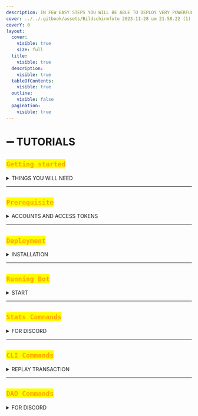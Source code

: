 ```yaml
---
description: IN FEW EASY STEPS YOU WILL BE ABLE TO DEPLOY VERY POWERFUL BOT
cover: ../../.gitbook/assets/Bildschirmfoto 2023-11-28 um 21.58.22 (1).png
coverY: 0
layout:
  cover:
    visible: true
    size: full
  title:
    visible: true
  description:
    visible: true
  tableOfContents:
    visible: true
  outline:
    visible: false
  pagination:
    visible: true
---
```


# ➖ TUTORIALS

## <mark style="color:orange;">`Getting started`</mark>

<details>

<summary>THINGS YOU WILL NEED</summary>

* Linux Server ([ubuntu 20.04](https://www.vultr.com/products/cloud-compute/)).
* Twitter [v2 API access](https://developer.twitter.com/en/docs/twitter-api/getting-started/about-twitter-api).
* Alchemy [API Key](https://auth.alchemy.com/signup).
* [Node.js](https://www.digitalocean.com/community/tutorials/how-to-install-node-js-on-ubuntu-20-04) v18.x
* Discord [APP token](https://discord.com/developers).
* Discord Server **Admin** access.
* Some Basic coding/editing knowledge.

</details>

***

## <mark style="color:orange;">`Prerequisite`</mark>

<details>

<summary>ACCOUNTS AND ACCESS TOKENS</summary>

#### TWITTER

* To get your twitter API keys, follow this [tutorial](https://developer.talkwalker.com/guides/rehydrating-tweet/getting-started).
* Now you need Access keys with **read and write** permission, follow this [tutorial](https://docs.tibco.com/pub/activematrix\_businessworks\_plugin\_for\_twitter/6.1.0/doc/html/GUID-3FAC9352-94BE-4D21-9DAC-7AE79E24BECA.html).
* Save both, your API and Access keys for [deployment](tutorials.md#deployment).

DISCORD

* To get Discord bot token, follow this [tutorial](https://www.writebots.com/discord-bot-token/).
* Save your Discord token for [deployment](tutorials.md#deployment).
* Now you will need to generate link with proper permissions to invite your Discord bot to your Server. In your [developer portal](https://discord.com/developers) under `0Auth2/URL Generator` check this boxes:

<img src="../../.gitbook/assets/image (73).png" alt="" data-size="original">

This will generate URL that you can use to invite Bot to your Discord server with proper permissions for it to post sales and other [Application Commands](tutorials.md#stats-commands).

Discord bot should now be ready to post sales, if you get stuck dm me on twitter @iape\_

</details>

***

## <mark style="color:orange;">`Deployment`</mark>

<details>

<summary>INSTALLATION</summary>

On your ubuntu server first clone PhunkBot repository

```bash
git clone https://github.com/Crypto-Phunks/nft-sales-twitter-bot.git
```

Go to Bots directory

```bash
cd nft-sales-twitter-bot
```

#### Run installation

```bash
npm install
```

#### Create `.env` file

```bash
nano .env
```

Add content from `example.env` and enter your [API](tutorials.md#prerequisite) credentials

{% code title=".env" overflow="wrap" %}
```bash
TWITTER_ACCESS_TOKEN_KEY=""
TWITTER_ACCESS_TOKEN_SECRET=""
TWITTER_API_KEY=""
TWITTER_API_KEY_SECRET=""

ALCHEMY_API_KEY=""
DISCORD_TOKEN=""

GETH_NODE_ENDPOINT=""
GETH_NODE_ENDPOINT_HTTP=""
```
{% endcode %}

\---

#### Edit the `src/config.ts` file

```bash
nano src/config.ts
```

Add your Smart Contract and Discord IDs

{% code title="config.ts" %}
```typescript
  // Contract Address ======================================== //
  contract_address: 'your-NFT-smart-contract',
  nftx_vault_contract_address: '',
  // Enter the block where your contract has been created
  statistic_initial_block: 13035326,
  //
  discord_channels: 'your-discord-channel-ID-where-bot-posts-sales',
  discord_client_id: 'your-discord-APP-ID',
  discord_guild_ids: 'your-discord-Server-ID',
```
{% endcode %}

Customise the Tweet and Discord Stats parameters

{% code title="config.ts" %}
```typescript
  ownedTokensMessageDiscord: '<wallet> owns <count> Phunks!\n———\n',
  graphStatisticsMessageDiscord: 'Here is the graph you requested for [<wallet>]!\n———\n',
  userStatisticsMessageDiscord: 'Stats for <wallet>!\n———\n\n⏳ Flipped to Phunk for the first time [<holder_since>] days ago.\n💰 Flipped Phunks [<tx_count>] times with a total volume of [Ξ<volume>]\n💎 Is currently holding [<owned_tokens>] Phunks.',
  globalStatisticsMessageDiscord: 'Here are volume stats for [<window>]! 💰\n\n<per_platform_stats>\n\nlast tx fetched [<last_event>]',
  saleMessageDiscord: '[Phunk #<tokenId>](<tweetLink>) was flipped for [<ethPrice> (<fiatPrice>)](<https://etherscan.io/tx/<txHash>>)\nfrom: [<from>](<https://notlarvalabs.com/cryptophunks/phunkbox?address=<initialFrom>>)\nto: [<to>](<https://notlarvalabs.com/cryptophunks/phunkbox?address=<initialTo>>)',
  saleMessage: 'Phunk #<tokenId> was flipped for <ethPrice> (<fiatPrice>) by <to>\n| https://notlarvalabs.com/cryptophunks/details/<tokenId>\n',
  bidMessageDiscord: '[Phunk #<tokenId>](<tweetLink>) has a bid for [<ethPrice> (<fiatPrice>)](https://notlarvalabs.com/cryptophunks/details/<tokenId>)\nfrom: [<from>](<https://notlarvalabs.com/cryptophunks/phunkbox?address=<initialFrom>>)',
  bidMessage: 'Phunk #<tokenId> has a bid for <ethPrice> (<fiatPrice>) from <from>\n| https://notlarvalabs.com/cryptophunks/details/<tokenId>\n',
  flywheelMessageDiscord: '[Phunk #<tokenId>](<tweetLink>) was flipped to FlyWheel for [<ethPrice> (<fiatPrice>)](<https://etherscan.io/tx/<txHash>>)\nby: [<to>](<https://notlarvalabs.com/cryptophunks/phunkbox?address=<initialTo>>)',
  flywheelMessage: 'Phunk #<tokenId> was flipped to FlyWheel for <ethPrice> (<fiatPrice>) by <to>\n| https://notlarvalabs.com/cryptophunks/details/<tokenId>\n| https://phunks.pro',
  auctionMessageDiscord: '[Phunk #<tokenId>](<tweetLink>) was Auctioned for [<ethPrice> (<fiatPrice>)](<additionalText>)\nto: [<to>](<https://notlarvalabs.com/cryptophunks/phunkbox?address=<initialTo>>)',
  auctionMessage: 'Phunk #<tokenId> was Auctioned for <ethPrice> (<fiatPrice>) to <to>\n| https://notlarvalabs.com/cryptophunks/details/<tokenId>\n| <additionalText>',
  loanMessage: 'Phunk #<tokenId> was flipped for <ethPrice> (<fiatPrice>) by <to>\n| https://notlarvalabs.com/cryptophunks/details/<tokenId>\n',
```
{% endcode %}

(Optional) Use Local images and Local metadata

{% code title="config.ts" %}
```typescript
  use_local_images: true,
  local_image_path: './token_images/phunk',
  use_forced_remote_image_path: false,
  forced_remote_image_path: '',
  enable_flashbot_detection: false,
  // 
  // this is a configuration for the phunk bid demo extension
  local_bids_image_path: './bids_images/Phunk_',
  discord_owned_tokens_image_path: '',
  discord_footer_text: 'FLIP!',
  // this is a configuration for the phunk auction house demo extension
  local_auction_image_path: './token_images/phunk',
  token_metadata_cache_path: './token_metadatas_cache',
```
{% endcode %}

The `local_image_path` will be suffixed with the token number, ie, here, it will seek for an image named `./token_images/tokens0034.png` if the token #34 is sold.

\---

(Optional) Edit `src/app.module.ts`file and activate/deactivate services (providers) //&#x20;

<pre class="language-typescript" data-title="app.module.ts"><code class="lang-typescript">@Module({
  imports: [
    HttpModule,
    ServeStaticModule.forRoot({
      rootPath: join(__dirname, '..', 'client'),
    })],
    providers: [
      Erc721SalesService,
      <a data-footnote-ref href="#user-content-fn-1">// DAOService, -> This is DAO Service </a>
      <a data-footnote-ref href="#user-content-fn-2">// StatisticsService, -> This is Statistics Service</a>
      ////
      // Below is a simple example of how to create and plug a custom 
      // extension to the bot
      ////
      //
      PhunksBidService,
      PhunksAuctionHouseService,
      PhunksAuctionFlywheelService, 
      StatisticsService
    ],
    controllers: [
      DAOController
    ],
})

export class AppModule {

}
</code></pre>

\---

#### Build and Deploy

```bash
npm run build
```

Installation should be ready now, proceed to [next step](tutorials.md#running-bot).

</details>

***

## <mark style="color:orange;">`Running Bot`</mark>

<details>

<summary>START</summary>

#### From experience i recommend you run screen instance for your Bot, in installation directory start a new screen Session

```bash
screen -S yourbotsname
```

#### Now you can finally Start a bot

#### development

```bash
npm run start
```

#### watch mode

```bash
npm run start:dev
```

#### production mode

```bash
npm run start:prod
```

#### with watchdog (<mark style="color:green;">recommended</mark>)

```bash
npm run start:prod-with-watchdog
```

#### Detach from screen Session

```bash
ctrl a + d
```

#### Enter the screen Session back

```bash
screen -r yourbotsname
```

</details>

***

## <mark style="color:orange;">`Stats Commands`</mark>

<details>

<summary>FOR DISCORD</summary>

#### If you have [Statistics module](features.md) in src/app.module.ts enabled your Discord bot will gain some super powers. Here is the list of available commands:

#### Display a list of the owned tokens by a wallet

```typescript
/owned <wallet>
```

#### Display some interesting stats by wallet

```typescript
/userstats <wallet>
```

#### Display collection volume across all markets for given time frame

```typescript
/volume <time frame> 
```

#### Display a graph showing the average price and the volume of Collection over time

```typescript
/graph
```

#### Display the top 20 traders of your Collection for given time frame

```typescript
/traders <time frame>
```

#### Displays indexed informations about a given transaction, useful for debugging purpose

```typescript
/transaction <tx>
```

#### Force indexation by the statistic module of the given transaction within the given block

```typescript
/index <block> <tx>
```

</details>

***

## <mark style="color:orange;">`CLI Commands`</mark>

<details>

<summary>REPLAY TRANSACTION</summary>

You might occur situation where you want to repost missed sale or replay specific transaction to monitor bots behaviour and debug. \
This is where CLI extension comes in handy.

To replay transaction with tweet

```bash
npm run cli -- --action=tweet --contract=some-contract-here --block=block-number --tx=transaction-hash
```

</details>

***

## <mark style="color:orange;">`DAO Commands`</mark>

<details>

<summary>FOR DISCORD</summary>

WIP

</details>

[^1]: Check [Features](features.md) to understand this module.

[^2]: [Check Features to understand this module.](features.md)
